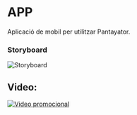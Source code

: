 # APP
Aplicació de mobil per utilitzar Pantayator.

### Storyboard
![Storyboard](https://github.com/DBJPantayatorTeam/APP/assets/122391569/14b2ddd2-0bc2-4532-b586-9d3a9003ec28)

## Video:
  [![Video promocional](https://img.youtube.com/vi/-N1VcjdA8EM/0.jpg)](https://youtu.be/-N1VcjdA8EM)
